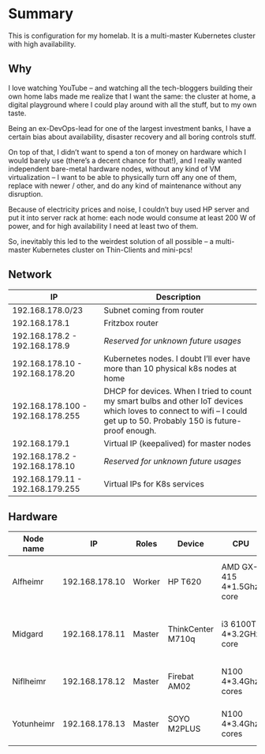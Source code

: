# Summary
This is configuration for my homelab. 
It is a multi-master Kubernetes cluster with high availability.

## Why
I love watching YouTube – and watching all the tech-bloggers building their own home labs made me realize that I want
the same: the cluster at home, a digital playground where I could play around with all the stuff, but to my own taste.

Being an ex-DevOps-lead for one of the largest investment banks, I have a certain bias about availability, disaster
recovery and all boring controls stuff.

On top of that, I didn’t want to spend a ton of money on hardware which I would barely use (there’s a decent chance for
that!), and I really wanted independent bare-metal hardware nodes, without any kind of VM virtualization – I want to be
able to physically turn off any one of them, replace with newer / other, and do any kind of maintenance without any
disruption.

Because of electricity prices and noise, I couldn’t buy used HP server and put it into server rack at home:
each node would consume at least 200 W of power, and for high availability I need at least two of them.

So, inevitably this led to the weirdest solution of all possible – a multi-master Kubernetes cluster on 
Thin-Clients and mini-pcs!

## Network

| IP                                | Description                                                                                                                                                               |
|-----------------------------------|---------------------------------------------------------------------------------------------------------------------------------------------------------------------------|
| 192.168.178.0/23                  | 	Subnet coming from router                                                                                                                                                |
| 192.168.178.1                     | 	Fritzbox router                                                                                                                                                          |
| 192.168.178.2 - 192.168.178.9     | 	*Reserved for unknown future usages*                                                                                                                                     |
| 192.168.178.10 - 192.168.178.20   | 	Kubernetes nodes. I doubt I’ll ever have more than 10 physical k8s nodes at home                                                                                         |
| 192.168.178.100 - 192.168.178.255 | 	DHCP for devices. When I tried to count my smart bulbs and other IoT devices which loves to connect to wifi – I could get up to 50. Probably 150 is future-proof enough. |
| 192.168.179.1                     | 	Virtual IP (keepalived) for master nodes                                                                                                                                 |
| 192.168.178.2 - 192.168.178.10    | 	*Reserved for unknown future usages*                                                                                                                                     |
| 192.168.179.11 - 192.168.179.255  | 	Virtual IPs for K8s services                                                                                                                                             |

## Hardware

| Node name  | IP             | Roles  | Device            | CPU                      | RAM  | Storage   | Price            | Notes                         |
|------------|----------------|--------|-------------------|--------------------------|------|-----------|------------------|-------------------------------|
| Alfheimr   | 192.168.178.10 | Worker | HP T620           | AMD GX-415 4*1.5Ghz core | 16Gb | 256GB SSD | 45$  + SSD + RAM | Bought used from some website |
| Midgard    | 192.168.178.11 | Master | ThinkCenter M710q | i3 6100T 4*3.2GHz core   | 16GB | 512GB SSD | 100$ + SSD + RAM | Bought used from a friend     |
| Niflheimr  | 192.168.178.12 | Master | Firebat AM02      | N100 4*3.4Ghz cores      | 16GB | 512GB SSD | 160$             | Bought from AliExpress as new |
| Yotunheimr | 192.168.178.13 | Master | SOYO M2PLUS       | N100 4*3.4Ghz cores      | 16GB | 512GB SSD | 115$             | Bought from AliExpress as new |